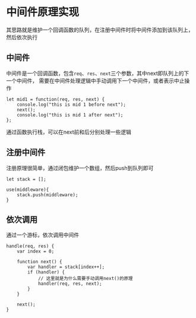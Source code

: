 中间件原理实现
===

其思路就是维护一个回调函数的队列，在注册中间件时将中间件添加到该队列上，然后依次执行

## 中间件
中间件是一个回调函数，包含`req`、`res`、`next`三个参数，其中next即队列上的下一个中间件，
需要在中间件处理逻辑中手动调用下一个中间件，或者表示中止操作
```
let mid1 = function(req, res, next) {
    console.log("this is mid 1 before next");
    next();
    console.log("this is mid 1 after next");
};
```
通过函数执行栈，可以在next前和后分别处理一些逻辑

## 注册中间件
注册原理很简单，通过闭包维护一个数组，然后push到队列即可
```
let stack = [];

use(middleware){
    stack.push(middleware);
}
```

## 依次调用
通过一个游标，依次调用中间件
```
handle(req, res) {
    var index = 0;

    function next() {
        var handler = stack[index++];
        if (handler) {
            // 这里就是为什么需要手动调用next()的原理
            handler(req, res, next);
        }
    }

    next();
}
```
